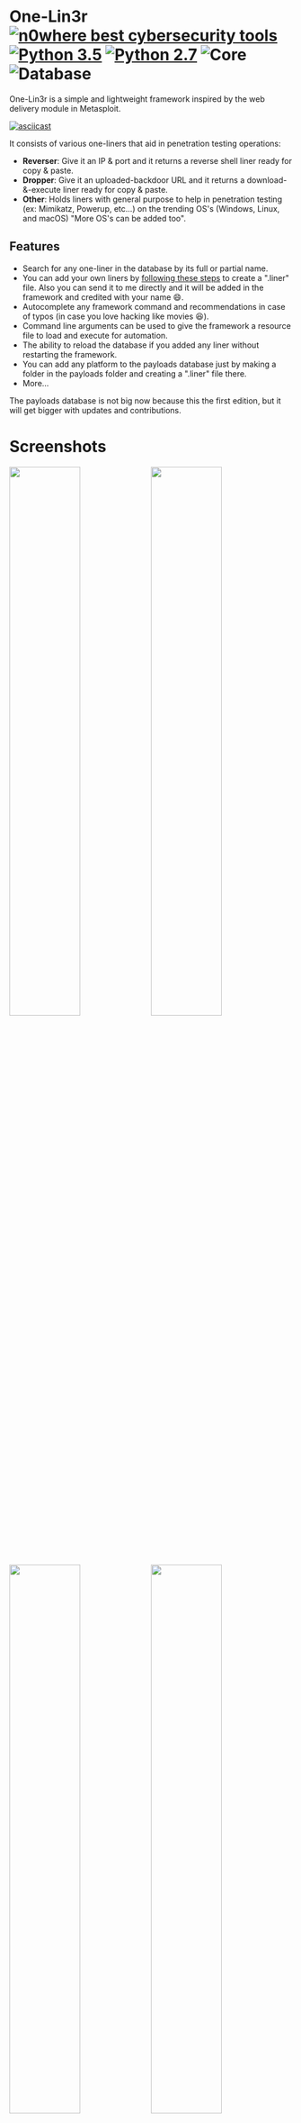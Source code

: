 # One-Lin3r [![n0where best cybersecurity tools](https://img.shields.io/badge/6-This%20year%20top%20100%20tools-red.svg)](https://n0where.net/best-cybersecurity-tools) [![Python 3.5](https://img.shields.io/badge/Python-3.5-yellow.svg)](http://www.python.org/download/) [![Python 2.7](https://img.shields.io/badge/Python-2.7-yellow.svg)](http://www.python.org/download/) ![Core](https://img.shields.io/badge/Core-1.0-red.svg) ![Database](https://img.shields.io/badge/Database-0.4-red.svg)

One-Lin3r is a simple and lightweight framework inspired by the web delivery module in Metasploit.

[![asciicast](https://asciinema.org/a/157020.png)](https://asciinema.org/a/157020?autoplay=1)

It consists of various one-liners that aid in penetration testing operations:
- **Reverser**: Give it an IP & port and it returns a reverse shell liner ready for copy & paste.
- **Dropper**: Give it an uploaded-backdoor URL and it returns a download-&-execute liner ready for copy & paste.
- **Other**: Holds liners with general purpose to help in penetration testing (ex: Mimikatz, Powerup, etc...) on the trending OS's (Windows, Linux, and macOS) "More OS's can be added too".

## Features
- Search for any one-liner in the database by its full or partial name.
- You can add your own liners by [following these steps](https://github.com/D4Vinci/One-Lin3r/wiki) to create a ".liner" file. Also you can send it to me directly and it will be added in the framework and credited with your name :smile:.
- Autocomplete any framework command and recommendations in case of typos (in case you love hacking like movies :laughing:).
- Command line arguments can be used to give the framework a resource file to load and execute for automation.
- The ability to reload the database if you added any liner without restarting the framework.
- You can add any platform to the payloads database just by making a folder in the payloads folder and creating a ".liner" file there.
- More...

The payloads database is not big now because this the first edition, but it will get bigger with updates and contributions.

# Screenshots
<img src="https://github.com/D4Vinci/One-Lin3r/blob/master/Core/resources/oneliner1.png" width="50%"></img><img src="https://github.com/D4Vinci/One-Lin3r/blob/master/Core/resources/oneliner2.png" width="50%"></img>
<img src="https://github.com/D4Vinci/One-Lin3r/blob/master/Core/resources/oneliner3.png" width="50%"></img><img src="https://github.com/D4Vinci/One-Lin3r/blob/master/Core/resources/oneliner4.png" width="50%"></img>


# Usage

## Commandline arguments
```
usage: One-Lin3r.py [-h] [-r R] [-x X] [-q]

optional arguments:
  -h, --help  show this help message and exit
  -r          Execute a resource file (history file).
  -x          Execute a specific command (use ; for multiples).
  -q          Quit mode (no banner).
```

## Framework commands
```
Command             Description
--------            -------------
help/?              Show this help menu
list/show           List payloads you can use in the attack.
search  <Keyword>   Search payloads for a specific one
use     <payload>   Use an available payload
info    <payload>   Get information about an available payload
banner              Display banner
reload/refresh      Reload the payloads database
check               Prints the core version and database version then check for them online.
history             Display command line most important history from the beginning
save_history        Save command line history to a file
exit/quit           Exit the framework
`````

## Installing and requirements
### To make the tool work at its best you must have :
- Python 3.x or 2.x (preferred 3).
- Linux (Tested on kali rolling) or Windows system (Not tested yet on MacOS but it should work).
- The requirements mentioned in the next few lines.

### Installing
**+For windows : (After downloading ZIP and upzip it)**
```
cd One-Lin3r-master
python -m pip install -r win_requirements.txt
python One-Lin3r.py -h
```
**+For Linux :**
```
git clone https://github.com/D4Vinci/One-Lin3r.git
chmod 777 -R One-Lin3r
cd One-Lin3r
pip install -r requirements.txt
python One-Lin3r.py -h
```

## Contact
- [Twitter](https://twitter.com/D4Vinci1)

## Donation
If you liked my work and want to support me, you can give me a cup of coffee :)

<img src="https://github.com/D4Vinci/Dr0p1t-Framework/blob/master/donate.png"></img>

bitcoin address: 1f4KfYikfqHQzEAsAGxjq46GdrBKc8jrG

## Disclaimer
One-Lin3r is created to help in penetration testing and it's not responsible for any misuse or illegal purposes.

Copying code from this tool or using it in another tool is acceptable as long as you mention where you got it from :smile:.

> Pull requests are always welcomed :D

